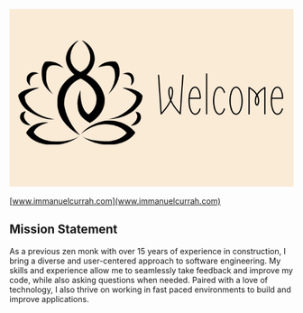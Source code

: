 ![Lime green geometric design. Get in touch to learn more!](./assets/banner.png)

[www.immanuelcurrah.com](www.immanuelcurrah.com)

## Mission Statement

As a previous zen monk with over 15 years of experience in construction, I bring a diverse and user-centered approach to software engineering. My skills and experience allow me to seamlessly take feedback and improve my code, while also asking questions when needed. Paired with a love of technology, I also thrive on working in fast paced environments to build and improve applications.

<!--
**ImmanuelCurrah/ImmanuelCurrah** is a ✨ _special_ ✨ repository because its `README.md` (this file) appears on your GitHub profile.

Here are some ideas to get you started:

- 🔭 I’m currently working on ...
- 🌱 I’m currently learning ...
- 👯 I’m looking to collaborate on ...
- 🤔 I’m looking for help with ...
- 💬 Ask me about ...
- 📫 How to reach me: ...
- 😄 Pronouns: ...
- ⚡ Fun fact: ...
-->
